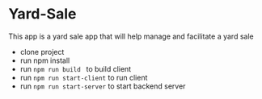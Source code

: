 # Yard-Sale
This app is a yard sale app that will help manage and facilitate a yard sale

- clone project
- run npm install
- run `npm run build ` to build client
- run `npm run start-client` to run client
- run `npm run start-server` to start backend server
